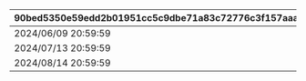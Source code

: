 |90bed5350e59edd2b01951cc5c9dbe71a83c72776c3f157aaa83f68d0bb1c9c5|094dfe7da121d2b4bb6a5797b3f4e64b8b4c80284f72dc2ae3654a8fb0c77e85|82936566d9379a05c6bb527c393f2e56f05ad3dfb68a454c97b7e303173285ef|a51a8806aaf78c934b6ae26f13c314fdc2aa13e4010676d2771da7f5ae200bfb|b71fc7548755b6df059d128eff73812e61fa582b13267f7cff5e560523bc470d|
| --- | --- | --- | --- | --- |
|2024/06/09 20:59:59|2024/06/15 14:59:59|2024/06/08 12:00:00|2024/06/05 12:00:00|1001|
|2024/07/13 20:59:59|2024/07/17 14:59:59|2024/07/12 12:00:00|2024/07/09 12:00:00|1002|
|2024/08/14 20:59:59|2024/08/18 14:59:59|2024/08/13 12:00:00|2024/08/10 12:00:00|1003|